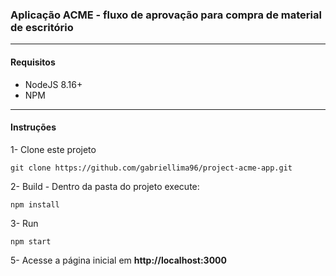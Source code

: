 ### Aplicação ACME - fluxo de aprovação para compra de material de escritório

---

#### Requisitos

- NodeJS 8.16+
- NPM

---

#### Instruções 

1- Clone este projeto
```Shell
git clone https://github.com/gabriellima96/project-acme-app.git
```

2- Build - Dentro da pasta do projeto execute:
```Shell
npm install
```

3- Run
```Shell
npm start
```

5- Acesse a página inicial em **http://localhost:3000**
